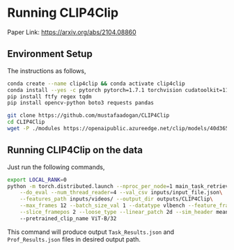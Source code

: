 # Running CLIP4Clip
Paper Link: https://arxiv.org/abs/2104.08860

## Environment Setup

The instructions as follows,

```bash
conda create --name clip4clip && conda activate clip4clip
conda install --yes -c pytorch pytorch=1.7.1 torchvision cudatoolkit=11.0
pip install ftfy regex tqdm
pip install opencv-python boto3 requests pandas

git clone https://github.com/mustafaadogan/CLIP4Clip
cd CLIP4Clip
wget -P ./modules https://openaipublic.azureedge.net/clip/models/40d365715913c9da98579312b702a82c18be219cc2a73407c4526f58eba950af/ViT-B-32.pt
```

## Running CLIP4Clip on the data

Just run the following commands,
```bash
export LOCAL_RANK=0
python -m torch.distributed.launch --nproc_per_node=1 main_task_retrieval.py \
    --do_eval --num_thread_reader=4 --val_csv inputs/input_file.json\
    --features_path inputs/videos/ --output_dir outputs/CLIP4Clip\
    --max_frames 12 --batch_size_val 1 --datatype vlbench --feature_framerate 1 \
    --slice_framepos 2 --loose_type --linear_patch 2d --sim_header meanP
    --pretrained_clip_name ViT-B/32
```

This command will produce output `Task_Results.json` and `Prof_Results.json` files in desired output path.
